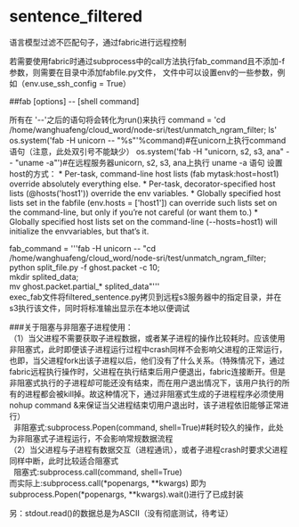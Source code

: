 # sentence_filtered
语言模型过滤不匹配句子，通过fabric进行远程控制

若需要使用fabric时通过subprocess中的call方法执行fab_command且不添加-f参数，则需要在目录中添加fabfile.py文件，
文件中可以设置env的一些参数，例如（env.use_ssh_config = True）   

##fab [options] -- [shell command]  

所有在 '--'之后的语句将会转化为run()来执行
command = 'cd /home/wanghuafeng/cloud_word/node-sri/test/unmatch_ngram_filter; ls'
os.system('fab -H unicorn -- "%s"'%command)#在unicorn上执行command语句（注意，此处双引号不能缺少）
os.system('fab -H "unicorn, s2, s3, ana" -- "uname -a"')#在远程服务器unicorn, s2, s3, ana上执行 uname -a 语句
设置host的方式：
	* Per-task, command-line host lists (fab mytask:host=host1) override absolutely everything else.
	* Per-task, decorator-specified host lists (@hosts('host1')) override the env variables.
	* Globally specified host lists set in the fabfile (env.hosts = ['host1']) can override such lists set on the command-line, but only if you’re not careful (or want them to.)
	* Globally specified host lists set on the command-line (--hosts=host1) will initialize the envvariables, but that’s it.

fab_command = '''fab -H unicorn -- "cd /home/wanghuafeng/cloud_word/node-sri/test/unmatch_ngram_filter;   
        python split_file.py -f ghost.packet -c 10;   
        mkdir splited_data;   
        mv ghost.packet.partial_* splited_data"'''    
exec_fab文件将filtered_sentence.py拷贝到远程s3服务器中的指定目录，并在s3执行该文件，同时将标准输出显示在本地以便调试  

###关于阻塞与非阻塞子进程使用：  
（1）当父进程不需要获取子进程数据，或者某子进程的操作比较耗时。应该使用非阻塞式，此时即便该子进程运行过程中crash同样不会影响父进程的正常运行，也即，当父进程fork出该子进程以后，他们没有了什么关系。（特殊情况下，通过fabric远程执行操作时，父进程在执行结束后用户便退出，fabric连接断开。但是非阻塞式执行的子进程却可能还没有结束，而在用户退出情况下，该用户执行的所有的进程都会被kill掉。故这种情况下，通过非阻塞式生成的子进程程序必须使用nohup command &来保证当父进程结束切用户退出时，该子进程依旧能够正常进行）  
&nbsp;&nbsp;非阻塞式:subprocess.Popen(command, shell=True)#耗时较久的操作，此处为非阻塞式子进程运行，不会影响常规数据流程    
（2）当父进程与子进程有数据交互（进程通讯），或者子进程crash时要求父进程同样中断，此时比较适合阻塞式    
&nbsp;&nbsp;阻塞式:subprocess.call(command, shell=True)    
而实际上:subprocess.call(*popenargs, **kwargs) 即为 subprocess.Popen(*popenargs, **kwargs).wait()进行了已成封装    


另：stdout.read()的数据总是为ASCII（没有彻底测试，待考证）    
